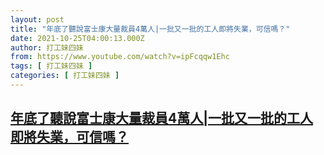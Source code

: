 ```yaml
---
layout: post
title: "年底了聽說富士康大量裁員4萬人|一批又一批的工人即將失業，可信嗎？"
date: 2021-10-25T04:00:13.000Z
author: 打工妹四妹
from: https://www.youtube.com/watch?v=ipFcqqw1Ehc
tags: [ 打工妹四妹 ]
categories: [ 打工妹四妹 ]
---
```

<!--1635134413000-->
[年底了聽說富士康大量裁員4萬人|一批又一批的工人即將失業，可信嗎？](https://www.youtube.com/watch?v=ipFcqqw1Ehc)
------

<div>

</div>

